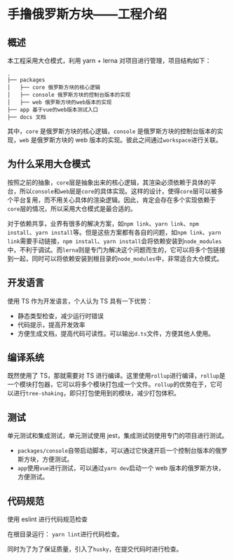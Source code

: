 # 手撸俄罗斯方块——工程介绍

## 概述

本工程采用大仓模式，利用 yarn + lerna 对项目进行管理，项目结构如下：

```text
.
├── packages
│   ├── core 俄罗斯方块的核心逻辑
│   ├── console 俄罗斯方块的控制台版本的实现
│   ├── web 俄罗斯方块的web版本的实现
├── app 基于vue的web版本测试入口
├── docs 文档
```

其中，`core` 是俄罗斯方块的核心逻辑，`console` 是俄罗斯方块的控制台版本的实现，`web` 是俄罗斯方块的 web 版本的实现。彼此之间通过`workspace`进行关联。

## 为什么采用大仓模式

按照之前的抽象，`core`层是抽象出来的核心逻辑，其渲染必须依赖于具体的平台，所以`console`和`web`层是`core`的具体实现。这样的设计，使得`core`层可以被多个平台复用，而不用关心具体的渲染逻辑。因此，肯定会存在多个实现依赖于`core`层的情况，所以采用大仓模式是最合适的。

对于依赖共享，业界有很多的解决方案，如`npm link`、`yarn link`、`npm install`、`yarn install`等。但是这些方案都有各自的问题，如`npm link`、`yarn link`需要手动链接，`npm install`、`yarn install`会将依赖安装到`node_modules`中，不利于调试。而`lerna`则是专门为解决这个问题而生的，它可以将多个包链接到一起，同时可以将依赖安装到根目录的`node_modules`中，非常适合大仓模式。

## 开发语言

使用 TS 作为开发语言，个人认为 TS 具有一下优势：

- 静态类型检查，减少运行时错误
- 代码提示，提高开发效率
- 方便生成文档，提高代码可读性。可以输出`d.ts`文件，方便其他人使用。

## 编译系统

既然使用了 TS，那就需要对 TS 进行编译。这里使用`rollup`进行编译，`rollup`是一个模块打包器，它可以将多个模块打包成一个文件。`rollup`的优势在于，它可以进行`tree-shaking`，即只打包使用到的模块，减少打包体积。

## 测试

单元测试和集成测试，单元测试使用 jest，集成测试则使用专门的项目进行测试。

- `packages/console`自带启动脚本，可以通过它快速开启一个控制台版本的俄罗斯方块，方便测试。
- `app`使用`vue`进行测试，可以通过`yarn dev`启动一个 web 版本的俄罗斯方块，方便测试。

## 代码规范

使用 eslint 进行代码规范检查

在根目录运行： `yarn lint`进行代码检查。

同时为了为了保证质量，引入了`husky`，在提交代码时进行检查。
